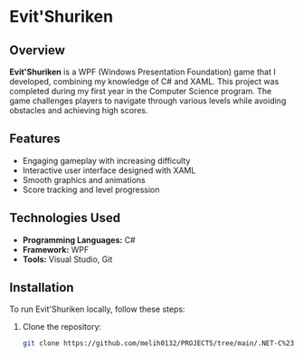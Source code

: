 # Evit'Shuriken

## Overview

**Evit'Shuriken** is a WPF (Windows Presentation Foundation) game that I developed, combining my knowledge of C# and XAML. This project was completed during my first year in the Computer Science program. The game challenges players to navigate through various levels while avoiding obstacles and achieving high scores.

## Features

- Engaging gameplay with increasing difficulty
- Interactive user interface designed with XAML
- Smooth graphics and animations
- Score tracking and level progression

## Technologies Used

- **Programming Languages:** C#
- **Framework:** WPF
- **Tools:** Visual Studio, Git

## Installation

To run Evit'Shuriken locally, follow these steps:

1. Clone the repository:
   ```bash
   git clone https://github.com/melih0132/PROJECTS/tree/main/.NET-C%23/C%23%20without%20DB/WPF/EVIT_SHURIKEN
